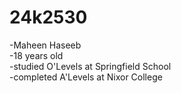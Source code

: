 # 24k2530
-Maheen Haseeb 
<br>
-18 years old 
<br>
-studied O'Levels at Springfield School
<br>
-completed A'Levels at Nixor College

